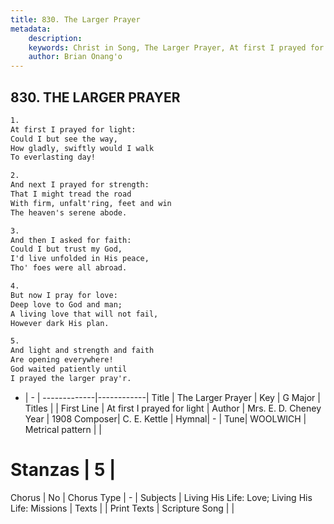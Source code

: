 ```yaml
---
title: 830. The Larger Prayer
metadata:
    description: 
    keywords: Christ in Song, The Larger Prayer, At first I prayed for light, 
    author: Brian Onang'o
---
```



## 830. THE LARGER PRAYER

```txt
1.
At first I prayed for light:
Could I but see the way,
How gladly, swiftly would I walk
To everlasting day!

2.
And next I prayed for strength:
That I might tread the road
With firm, unfalt'ring, feet and win
The heaven's serene abode.

3.
And then I asked for faith:
Could I but trust my God,
I'd live unfolded in His peace,
Tho' foes were all abroad.

4.
But now I pray for love:
Deep love to God and man;
A living love that will not fail,
However dark His plan.

5.
And light and strength and faith
Are opening everywhere!
God waited patiently until
I prayed the larger pray'r.
```

- |   -  |
-------------|------------|
Title | The Larger Prayer |
Key | G Major |
Titles |  |
First Line | At first I prayed for light |
Author | Mrs. E. D. Cheney
Year | 1908
Composer| C. E. Kettle |
Hymnal|  - |
Tune| WOOLWICH |
Metrical pattern | |
# Stanzas | 5 |
Chorus | No |
Chorus Type | - |
Subjects | Living His Life: Love; Living His Life: Missions |
Texts |  |
Print Texts | 
Scripture Song |  |
  

